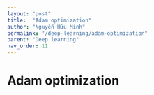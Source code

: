 ```yaml
---
layout: "post"
title:  "Adam optimization"
author: "Nguyễn Hữu Minh"
permalink: "/deep-learning/adam-optimization"
parent: "Deep learning"
nav_order: 11
---
```


# Adam optimization
